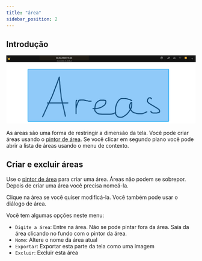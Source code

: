 ```yaml
---
title: "área"
sidebar_position: 2
---
```


## Introdução

![área](area.png)

As áreas são uma forma de restringir a dimensão da tela. Você pode criar áreas usando o [pintor de área](painters/area.md). Se você clicar em segundo plano você pode abrir a lista de áreas usando o menu de contexto.

## Criar e excluir áreas

Use o [pintor de área](painters/area.md) para criar uma área. Áreas não podem se sobrepor. Depois de criar uma área você precisa nomeá-la.

Clique na área se você quiser modificá-la. Você também pode usar o diálogo de área.

Você tem algumas opções neste menu:

* `Digite a área`: Entre na área. Não se pode pintar fora da área. Saia da área clicando no fundo com o pintor da área.
* `Nome`: Altere o nome da área atual
* `Exportar`: Exportar esta parte da tela como uma imagem
* `Excluir`: Excluir esta área
